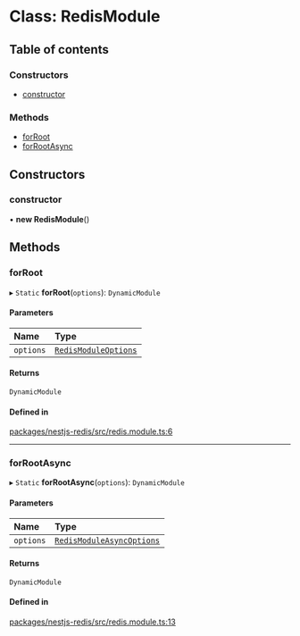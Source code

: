 # Class: RedisModule

## Table of contents

### Constructors

- [constructor](RedisModule.md#constructor)

### Methods

- [forRoot](RedisModule.md#forroot)
- [forRootAsync](RedisModule.md#forrootasync)

## Constructors

### <a id="constructor" name="constructor"></a> constructor

• **new RedisModule**()

## Methods

### <a id="forroot" name="forroot"></a> forRoot

▸ `Static` **forRoot**(`options`): `DynamicModule`

#### Parameters

| Name | Type |
| :------ | :------ |
| `options` | [`RedisModuleOptions`](../interfaces/RedisModuleOptions.md) |

#### Returns

`DynamicModule`

#### Defined in

[packages/nestjs-redis/src/redis.module.ts:6](https://github.com/brickdoc/brickdoc/blob/master/packages/nestjs-redis/src/redis.module.ts#L6)

___

### <a id="forrootasync" name="forrootasync"></a> forRootAsync

▸ `Static` **forRootAsync**(`options`): `DynamicModule`

#### Parameters

| Name | Type |
| :------ | :------ |
| `options` | [`RedisModuleAsyncOptions`](../interfaces/RedisModuleAsyncOptions.md) |

#### Returns

`DynamicModule`

#### Defined in

[packages/nestjs-redis/src/redis.module.ts:13](https://github.com/brickdoc/brickdoc/blob/master/packages/nestjs-redis/src/redis.module.ts#L13)

